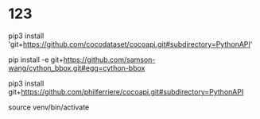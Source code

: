 # 123

pip3 install 'git+https://github.com/cocodataset/cocoapi.git#subdirectory=PythonAPI'

pip install -e git+https://github.com/samson-wang/cython_bbox.git#egg=cython-bbox

pip3 install git+https://github.com/philferriere/cocoapi.git#subdirectory=PythonAPI

source venv/bin/activate
